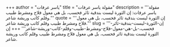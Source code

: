 +++
author = "ياسر عرفات"
title = "مقولة ياسر عرفات"
description = '''مقولة ياسر عرفات: إن الثورة ليست بندقية ثائر فحسب، بل هي معول فلاح ومشرط طبيب وقلم كاتب وريشة شاعر.'''
quote = '''إن الثورة ليست بندقية ثائر فحسب، بل هي معول فلاح ومشرط طبيب وقلم كاتب وريشة شاعر.'''
slug = '''إن-الثورة-ليست-بندقية-ثائر-فحسب،-بل-هي-معول-فلاح-ومشرط-طبيب-وقلم-كاتب-وريشة-شاعر'''
+++
إن الثورة ليست بندقية ثائر فحسب، بل هي معول فلاح ومشرط طبيب وقلم كاتب وريشة شاعر.
